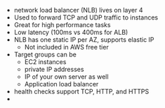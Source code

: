 - network load balancer (NLB) lives on layer 4
- Used to forward TCP and UDP traffic to instances
- Great for high performance tasks
- Low latency (100ms vs 400ms for ALB)
- NLB has one static IP per AZ, supports elastic IP
	- Not included in AWS free tier
- Target groups can be
	- EC2 instances
	- private IP addresses
	- IP of your own server as well
	- Application load balancer
- health checks support TCP, HTTP, and HTTPS
- 